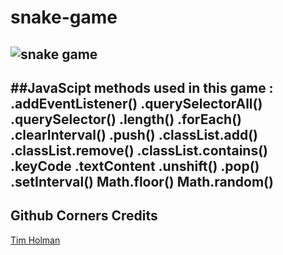 # snake-game
![snake game](https://i.imgur.com/Q2DYju7.png)
---
##JavaScipt methods used in this game :
.addEventListener()
.querySelectorAll()
.querySelector()
.length()
.forEach()
.clearInterval()
.push()
.classList.add()
.classList.remove()
.classList.contains()
.keyCode
.textContent
.unshift()
.pop()
.setInterval()
Math.floor()
Math.random()
--
## Github Corners Credits
[Tim Holman](http://tholman.com)
